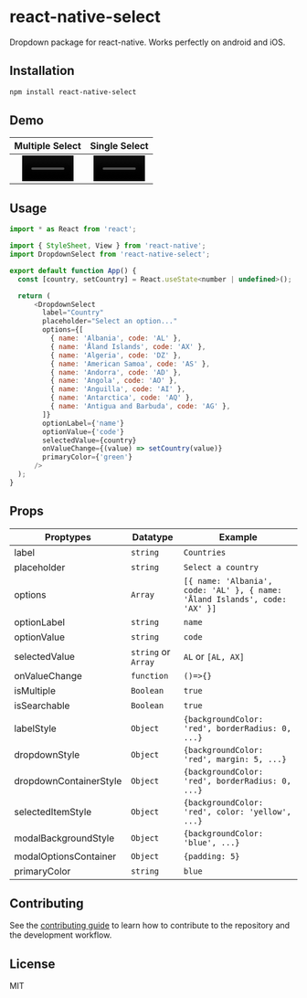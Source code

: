 # react-native-select

Dropdown package for react-native.
Works perfectly on android and iOS.

## Installation

```sh
npm install react-native-select
```

## Demo

|                                                       Multiple Select                                                        |                                                        Single Select                                                         |
| :--------------------------------------------------------------------------------------------------------------------------: | :--------------------------------------------------------------------------------------------------------------------------: |
| <video src='https://user-images.githubusercontent.com/9849221/148039859-9eb4ef87-60ca-4300-9899-fbe81dcb0fb6.mov' width=90/> | <video src='https://user-images.githubusercontent.com/9849221/148039800-9c30509a-6115-415e-aa3c-0402d64ec578.mov' width=90/> |

## Usage

```js
import * as React from 'react';

import { StyleSheet, View } from 'react-native';
import DropdownSelect from 'react-native-select';

export default function App() {
  const [country, setCountry] = React.useState<number | undefined>();

  return (
      <DropdownSelect
        label="Country"
        placeholder="Select an option..."
        options={[
          { name: 'Albania', code: 'AL' },
          { name: 'Åland Islands', code: 'AX' },
          { name: 'Algeria', code: 'DZ' },
          { name: 'American Samoa', code: 'AS' },
          { name: 'Andorra', code: 'AD' },
          { name: 'Angola', code: 'AO' },
          { name: 'Anguilla', code: 'AI' },
          { name: 'Antarctica', code: 'AQ' },
          { name: 'Antigua and Barbuda', code: 'AG' },
        ]}
        optionLabel={'name'}
        optionValue={'code'}
        selectedValue={country}
        onValueChange={(value) => setCountry(value)}
        primaryColor={'green'}
      />
  );
}
```

## Props

| Proptypes              | Datatype            | Example                                                                    |
| ---------------------- | ------------------- | -------------------------------------------------------------------------- |
| label                  | `string`            | `Countries`                                                                |
| placeholder            | `string`            | `Select a country`                                                         |
| options                | `Array`             | `[{ name: 'Albania', code: 'AL' }, { name: 'Åland Islands', code: 'AX' }]` |
| optionLabel            | `string`            | `name`                                                                     |
| optionValue            | `string`            | `code`                                                                     |
| selectedValue          | `string` or `Array` | `AL` or `[AL, AX]`                                                         |
| onValueChange          | `function`          | `()=>{}`                                                                   |
| isMultiple             | `Boolean`           | `true`                                                                     |
| isSearchable           | `Boolean`           | `true`                                                                     |
| labelStyle             | `Object`            | `{backgroundColor: 'red', borderRadius: 0, ...}`                           |
| dropdownStyle          | `Object`            | `{backgroundColor: 'red', margin: 5, ...}`                                 |
| dropdownContainerStyle | `Object`            | `{backgroundColor: 'red', borderRadius: 0, ...}`                           |
| selectedItemStyle      | `Object`            | `{backgroundColor: 'red', color: 'yellow', ...}`                           |
| modalBackgroundStyle   | `Object`            | `{backgroundColor: 'blue', ...}`                                           |
| modalOptionsContainer  | `Object`            | `{padding: 5}`                                                             |
| primaryColor           | `string`            | `blue`                                                                     |

## Contributing

See the [contributing guide](CONTRIBUTING.md) to learn how to contribute to the repository and the development workflow.

## License

MIT
